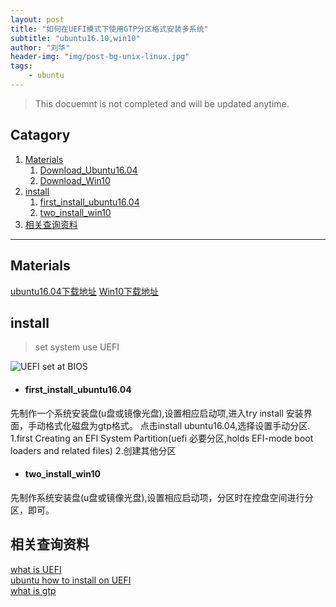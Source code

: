 ```yaml
---
layout: post
title: "如何在UEFI模式下使用GTP分区格式安装多系统"
subtitle: "ubuntu16.10,win10"
author: "刘华"
header-img: "img/post-bg-unix-linux.jpg"
tags:
    - ubuntu
---
```


> This docuemnt is not completed and will be updated anytime.

## Catagory

1. [Materials](#Materials)
	1. [Download_Ubuntu16.04](#Download_Ubuntu16.04)
	2. [Download_Win10](#Download_Win10)
2. [install](#install)
	1. [first_install_ubuntu16.04](#first_install_ubuntu16.04)
	2. [two_install_win10](#two_install_win10)
3. [相关查询资料](#相关查询资料)

---

## Materials

[ubuntu16.04下载地址](https://www.ubuntu.com/download/alternative-downloads) 
[Win10下载地址](https://www.microsoft.com/zh-cn/software-download/windows10ISO)

## install

> set system use UEFI

![UEFI set at  BIOS](/img/uefi.png)

- #### first_install_ubuntu16.04
先制作一个系统安装盘(u盘或镜像光盘),设置相应启动项,进入try install 安装界面，手动格式化磁盘为gtp格式。
点击install ubuntu16.04,选择设置手动分区.
1.first Creating an EFI System Partition(uefi 必要分区,holds EFI-mode boot loaders and related files)
2.创建其他分区

- #### two_install_win10
先制作系统安装盘(u盘或镜像光盘),设置相应启动项，分区时在控盘空间进行分区，即可。




## 相关查询资料
[what is UEFI](http://whatis.techtarget.com/definition/Unified-Extensible-Firmware-Interface-UEFI)<br>
[ubuntu how to install on UEFI](https://help.ubuntu.com/community/UEFI)<br>
[what is gtp](https://www.partition-tool.com/resource/GPT-disk-partition-manager/partition-gpt-disk.htm)


